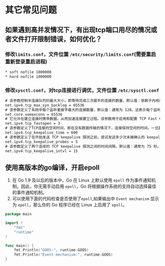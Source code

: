 # 其它常见问题

## 如果遇到高并发情况下，有出现tcp端口用尽的情况或者文件打开限制错误，如何优化？

### 修改`limits.conf`，文件位置 `/etc/security/limits.conf`(需要重启重新登录重启进程)

```txt
* soft nofile 1000000
* hard nofile 1000000
```

### 修改`sysctl.conf`，对tcp连接进行调优，文件位置 `/etc/sysctl.conf`

```txt
# 该参数控制半连接队列的最大大小，即等待完成三次握手的连接的数量，默认值：依赖于内核版本和系统配置，通常在 128 到 1024 之间。
net.ipv4.tcp_max_syn_backlog = 65536
# 该参数定义了系统中每个监听套接字最大的连接数量，默认值：通常为 128。这表示每个监听套接字的默认最大连接数为 128。
net.core.somaxconn = 65536
# 它允许在建立连接时携带数据，从而加速连接建立过程。该参数用于启用和配置 TCP Fast Open，默认值：通常为 1，表示启用 TCP Fast Open。
net.ipv4.tcp_fastopen = 3
# 该参数定义了TCP连接的空闲时间，即在没有数据传输的情况下，连接保持空闲的时间。一旦超过这个时间，内核将发送探测包以检测连接是否仍然有效，默认值：通常为 7200 秒（2 小时）。
net.ipv4.tcp_keepalive_time = 600
# 该参数定义了在开始发送 TCP keepalive 探测之前，尝试发送多少次未被确认的 keepalive 探测，默认值：通常为 9。
net.ipv4.tcp_keepalive_probes = 5
# 该参数定义了两个连续的 TCP keepalive 探测之间的时间间隔，默认值：通常为 75 秒。
net.ipv4.tcp_keepalive_intvl = 15
```

## 使用高版本的go编译，开启epoll

1. 在 Go 1.9 及以后的版本中，Go 在 Linux 上默认使用 `epoll` 作为事件通知机制。因此，你无需手动启用 `epoll`，Go 将根据操作系统的支持自动选择最佳的事件通知机制。
2. 可以使用下面的代码检查是否使用了`epoll`,如果输出中 `Event mechanism` 显示为 `epoll`，那么你的 Go 程序已经在 Linux 上启用了 `epoll`。
```go
package main

import (
	"fmt"
	"runtime"
)

func main() {
	fmt.Println("GOOS:", runtime.GOOS)
	fmt.Println("Event mechanism:", runtime.GOOS)
}
```
